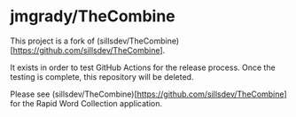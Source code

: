 # jmgrady/TheCombine

This project is a fork of (sillsdev/TheCombine)[https://github.com/sillsdev/TheCombine].

It exists in order to test GitHub Actions for the release process. Once the testing is complete, this repository will be
deleted.

Please see (sillsdev/TheCombine)[https://github.com/sillsdev/TheCombine] for the Rapid Word Collection application.
